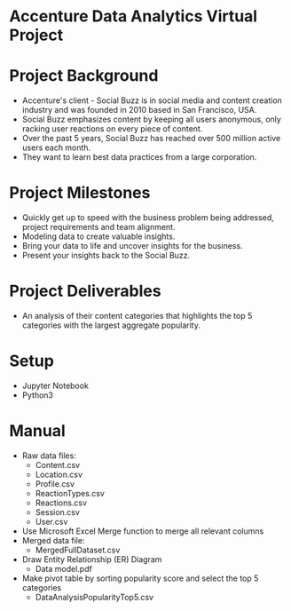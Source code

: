 # Accenture Data Analytics Virtual Project

# Project Background

- Accenture's client - Social Buzz is in social media and content creation industry and was founded in 2010 based in San Francisco, USA.
- Social Buzz emphasizes content by keeping all users anonymous, only racking user reactions on every piece of content.
- Over the past 5 years, Social Buzz has reached over 500 million active users each month.
- They want to learn best data practices from a large corporation.

# Project Milestones

- Quickly get up to speed with the business problem being addressed, project requirements and team alignment.
- Modeling data to create valuable insights.
- Bring your data to life and uncover insights for the business.
- Present your insights back to the Social Buzz.

# Project Deliverables

- An analysis of their content categories that highlights the top 5 categories with the largest aggregate popularity.

# Setup

- Jupyter Notebook
- Python3

# Manual

- Raw data files:
  - Content.csv
  - Location.csv
  - Profile.csv
  - ReactionTypes.csv
  - Reactions.csv
  - Session.csv
  - User.csv
- Use Microsoft Excel Merge function to merge all relevant columns
- Merged data file:
  - MergedFullDataset.csv
- Draw Entity Relationship (ER) Diagram
  - Data model.pdf
- Make pivot table by sorting popularity score and select the top 5 categories
  - DataAnalysisPopularityTop5.csv
